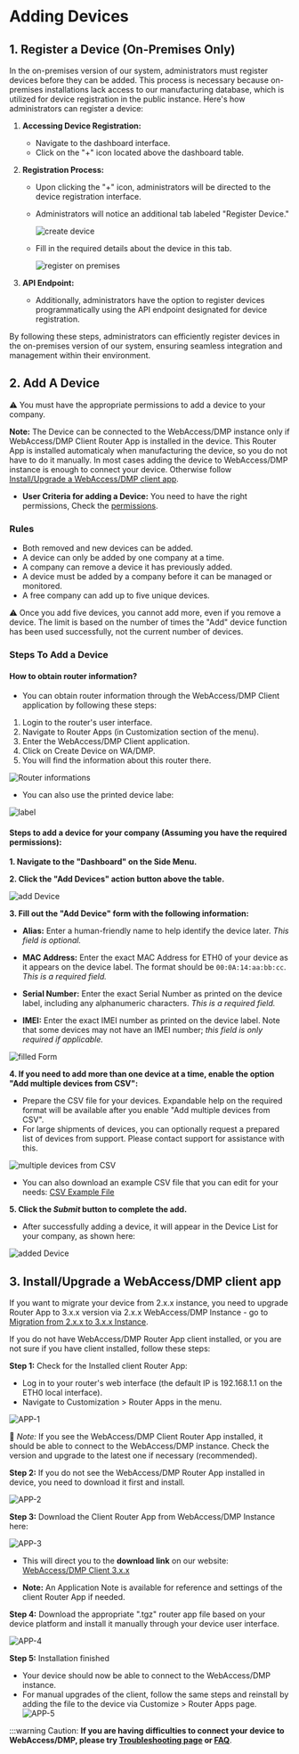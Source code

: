 # Adding Devices

## 1. Register a Device (On-Premises Only)

In the on-premises version of our system, administrators must register devices before they can be added. This process is necessary because on-premises installations lack access to our manufacturing database, which is utilized for device registration in the public instance. Here's how administrators can register a device:

1. **Accessing Device Registration:**

   - Navigate to the dashboard interface.
   - Click on the "+" icon located above the dashboard table.

2. **Registration Process:**

   - Upon clicking the "+" icon, administrators will be directed to the device registration interface.
   - Administrators will notice an additional tab labeled "Register Device."

     ![create device](../images/devices/create-device.png)

   - Fill in the required details about the device in this tab.

     ![register on premises](../images/devices/register-on-premises.png)

3. **API Endpoint:**
   - Additionally, administrators have the option to register devices programmatically using the API endpoint designated for device registration.

By following these steps, administrators can efficiently register devices in the on-premises version of our system, ensuring seamless integration and management within their environment.

## 2. Add A Device

⚠️ You must have the appropriate permissions to add a device to your company.

**Note:** The Device can be connected to the WebAccess/DMP instance only if WebAccess/DMP Client Router App is installed in the device. This Router App is installed automaticaly when manufacturing the device, so you do not have to do it manually. In most cases adding the device to WebAccess/DMP instance is enough to connect your device. Otherwise follow [Install/Upgrade a WebAccess/DMP client app](https://docs.wadmp.com/gen3/explanations/adding%20devices/#_3-install-upgrade-a-webaccess-dmp-client-app).

- **User Criteria for adding a Device:**
  You need to have the right permissions, Check the [permissions](https://docs.wadmp.com/gen3/explanations/#_5-permissions).

### Rules

- Both removed and new devices can be added.
- A device can only be added by one company at a time.
- A company can remove a device it has previously added.
- A device must be added by a company before it can be managed or monitored.
- A free company can add up to five unique devices.

⚠️ Once you add five devices, you cannot add more, even if you remove a device. The limit is based on the number of times the "Add" device function has been used successfully, not the current number of devices.

### Steps To Add a Device

#### How to obtain router information?

- You can obtain router information through the WebAccess/DMP Client application by following these steps:

1.  Login to the router's user interface.
2.  Navigate to Router Apps (in Customization section of the menu).
3.  Enter the WebAccess/DMP Client application.
4.  Click on Create Device on WA/DMP.
5.  You will find the information about this router there.

![Router informations](../images/devices/routerinformations2.jpg)

- You can also use the printed device labe:

![label](../images/devices/device_label.png)

#### Steps to add a device for your company (Assuming you have the required permissions):

**1. Navigate to the "Dashboard" on the Side Menu.**

**2. Click the "Add Devices" action button above the table.**

![add Device](../images/devices/add_device.png)

**3. Fill out the "Add Device" form with the following information:**

- **Alias:**
  Enter a human-friendly name to help identify the device later. _This field is optional._

- **MAC Address:**
  Enter the exact MAC Address for ETH0 of your device as it appears on the device label. The format should be `00:0A:14:aa:bb:cc`. _This is a required field._

- **Serial Number:**
  Enter the exact Serial Number as printed on the device label, including any alphanumeric characters. _This is a required field._

- **IMEI:**
  Enter the exact IMEI number as printed on the device label. Note that some devices may not have an IMEI number; _this field is only required if applicable._

![filled Form](../images/devices/claimDeviceForm_1.png)

**4. If you need to add more than one device at a time, enable the option "Add multiple devices from CSV":**

- Prepare the CSV file for your devices. Expandable help on the required format will be available after you enable "Add multiple devices from CSV".
- For large shipments of devices, you can optionally request a prepared list of devices from support. Please contact support for assistance with this.

![multiple devices from CSV](../images/devices/CSV.png)

- You can also download an example CSV file that you can edit for your needs: [CSV Example File](/assets/routers-example.csv)

**5. Click the _Submit_ button to complete the add.**

- After successfully adding a device, it will appear in the Device List for your company, as shown here:

![added Device](../images/devices/added-device.png)

## 3. Install/Upgrade a WebAccess/DMP client app

If you want to migrate your device from 2.x.x instance, you need to upgrade Router App to 3.x.x version via 2.x.x WebAccess/DMP Instance - go to [Migration from 2.x.x to 3.x.x Instance](https://docs.wadmp.com/gen3/explanations/Migration%20from%202.x.x%20to%203.x.x%20instance/#step-1-export-data-from-2-x-x-instance).

If you do not have WebAccess/DMP Router App client installed, or you are not sure if you have client installed, follow these steps:

**Step 1:** Check for the Installed client Router App:

- Log in to your router's web interface (the default IP is 192.168.1.1 on the ETH0 local interface).
- Navigate to Customization > Router Apps in the menu.

![APP-1](../images/RouterAPP/APP-1.png)

📌 _Note:_ If you see the WebAccess/DMP Client Router App installed, it should be able to connect to the WebAccess/DMP instance. Check the version and upgrade to the latest one if necessary (recommended).

**Step 2:** If you do not see the WebAccess/DMP Router App installed in device, you need to download it first and install.

![APP-2](../images/RouterAPP/APP-2.png)

**Step 3:** Download the Client Router App from WebAccess/DMP Instance here:

![APP-3](../images/RouterAPP/APP-3.png)

- This will direct you to the **download link** on our website: [WebAccess/DMP Client 3.x.x](https://icr.advantech.com/products/software/user-modules#webaccessdmp-client-3xx)

- **Note:** An Application Note is available for reference and settings of the client Router App if needed.

**Step 4:** Download the appropriate ".tgz" router app file based on your device platform and install it manually through your device user interface.

![APP-4](../images/RouterAPP/APP-4.png)

**Step 5:** Installation finished

- Your device should now be able to connect to the WebAccess/DMP instance.
- For manual upgrades of the client, follow the same steps and reinstall by adding the file to the device via Customize > Router Apps page.
  ![APP-5](../images/RouterAPP/APP-5.png)

:::warning Caution:
**If you are having difficulties to connect your device to WebAccess/DMP, please try [Troubleshooting page](https://docs.wadmp.com/gen3/explanations/troubleshooting/#troubleshooting) or [FAQ](/gen3/explanations/faq/)**.
